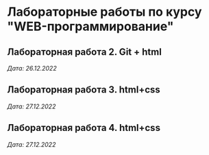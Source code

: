 # Лабораторные работы по курсу "WEB-программирование"

## Лабораторная работа 2. Git + html

*Дата: 26.12.2022*

## Лабораторная работа 3. html+css

*Дата: 27.12.2022*

## Лабораторная работа 4. html+css

*Дата: 27.12.2022*